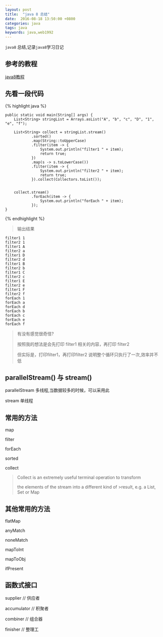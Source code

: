 ```yaml
---
layout: post
title:  "java 8 总结"
date:  2016-08-18 13:50:00 +0800
categories: java
tags: java
keywords: java,web1992
---
```


`java8` 总结,记录`java8`学习日记

<!--more-->

参考的教程
--


[java8教程][java8]


先看一段代码
--
	
{% highlight java %}

    public static void main(String[] args) {
        List<String> stringList = Arrays.asList("A", "b", "c", "D", "1", "e", "f");

        List<String> collect = stringList.stream()
                .sorted()
                .map(String::toUpperCase)
                .filter(item -> {
                    System.out.println("filter1 " + item);
                    return true;
                })
                .map(s -> s.toLowerCase())
                .filter(item -> {
                    System.out.println("filter2 " + item);
                    return true;
                }).collect(Collectors.toList());


        collect.stream()
                .forEach(item -> {
                    System.out.println("forEach " + item);
                });
    }

{% endhighlight %}

>输出结果
	
	filter1 1
	filter2 1
	filter1 A
	filter2 a
	filter1 D
	filter2 d
	filter1 B
	filter2 b
	filter1 C
	filter2 c
	filter1 E
	filter2 e
	filter1 F
	filter2 f
	forEach 1
	forEach a
	forEach d
	forEach b
	forEach c
	forEach e
	forEach f

>有没有感觉很奇怪?
>
>按照我的想法是会先打印 filter1  相关的内容，再打印 filter2
>
>但实际是，打印filter1，再打印filter2 说明整个循环只执行了一次,效率并不低

parallelStream() 与  stream()
--
 
parallelStream 多线程,当数据较多的时候，可以采用此

stream 单线程


常用的方法
--

map

filter

forEach

sorted

collect

>Collect is an extremely useful terminal operation to transform
> 
>the elements of the stream into a different kind of >result, e.g. a List, Set or Map


其他常用的方法
--

flatMap

anyMatch

noneMatch

mapToInt

mapToObj

ifPresent

函数式接口
--
	

supplier 	// 供应者

accumulator // 积聚者

combiner 	// 组合器

finisher	// 整理工


[java8]:http://www.cnblogs.com/davidwang456/p/4760559.html